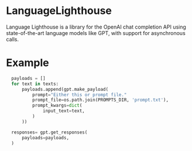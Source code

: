# LanguageLighthouse
Language Lighthouse is a library for the OpenAI chat completion API using state-of-the-art language models like GPT, with support for asynchronous calls.

# Example
``` python
  payloads = []
  for text in texts:
      payloads.append(gpt.make_payload(
          prompt="Either this or prompt file."
          prompt_file=os.path.join(PROMPTS_DIR, 'prompt.txt'),
          prompt_kwargs=dict(
              input_text=text,
          )
      ))

  responses= gpt.get_responses(
      payloads=payloads,
  )
```
